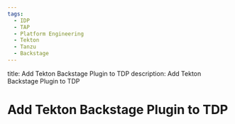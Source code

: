 ```yaml
---
tags:
  - IDP
  - TAP
  - Platform Engineering
  - Tekton
  - Tanzu
  - Backstage
---
```


title: Add Tekton Backstage Plugin to TDP
description: Add Tekton Backstage Plugin to TDP

# Add Tekton Backstage Plugin to TDP

